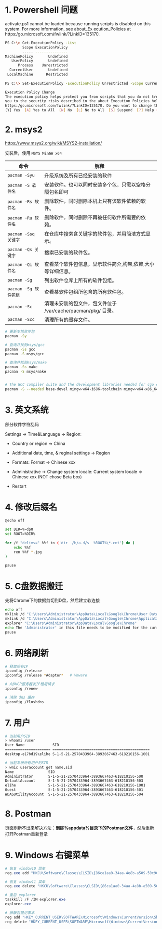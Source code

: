 # 1. Powershell 问题

activate.ps1 cannot be loaded because running scripts is disabled on this system. For more information, see about_Ex ecution_Policies at https:/go.microsoft.com/fwlink/?LinkID=135170.

```bash
PS C:\> Get-ExecutionPolicy -List
        Scope ExecutionPolicy
        ----- ---------------
MachinePolicy       Undefined
   UserPolicy       Undefined
      Process    Unrestricted
  CurrentUser       Undefined
 LocalMachine      Restricted
 
PS C:\> Set-ExecutionPolicy -ExecutionPolicy Unrestricted -Scope CurrentUser

Execution Policy Change
The execution policy helps protect you from scripts that you do not trust. Changing the execution policy might expose
you to the security risks described in the about_Execution_Policies help topic at
https:/go.microsoft.com/fwlink/?LinkID=135170. Do you want to change the execution policy?
[Y] Yes  [A] Yes to All  [N] No  [L] No to All  [S] Suspend  [?] Help (default is "N"): A
```



# 2. msys2

https://www.msys2.org/wiki/MSYS2-installation/

安装后，使用 `MSYS MinGW x64`

| 命令                  | 解释                                                         |
| --------------------- | ------------------------------------------------------------ |
| `pacman -Syu`         | 升级系统及所有已经安装的软件                                 |
| `pacman -S 软件名`    | 安装软件。也可以同时安装多个包，只需以空格分隔包名即可       |
| `pacman -Rs 软件名`   | 删除软件，同时删除本机上只有该软件依赖的软件。               |
| `pacman -Ru 软件名`   | 删除软件，同时删除不再被任何软件所需要的依赖。               |
| `pacman -Ssq 关键字`  | 在仓库中搜索含关键字的软件包，并用简洁方式显示。             |
| `pacman -Qs 关键字`   | 搜索已安装的软件包。                                         |
| `pacman -Qi 软件名`   | 查看某个软件包信息，显示软件简介,构架,依赖,大小等详细信息。  |
| `pacman -Sg`          | 列出软件仓库上所有的软件包组。                               |
| `pacman -Sg 软件包组` | 查看某软件包组所包含的所有软件包。                           |
| `pacman -Sc`          | 清理未安装的包文件，包文件位于 /var/cache/pacman/pkg/ 目录。 |
| `pacman -Scc`         | 清理所有的缓存文件。                                         |


```bash
# 更新本地软件包
pacman -Sy

# 查询并找到msys/gcc
pacman -Ss gcc
pacman -S msys/gcc

# 查询并找到msys/make
pacman -Ss make
pacman -S msys/make


# The GCC compiler suite and the development libraries needed for cgo can be installed with just one command:
pacman -S --needed base-devel mingw-w64-i686-toolchain mingw-w64-x86_64-toolchain
```



# 3. 英文系统

部分软件字符乱码

Settings -> Time&Language -> Region: 

- Country or region => China

-  Additional date, time, & reginal settings -> Region
  - Formats: Format => Chinese xxx
  - Administrative -> Change system locale:  Current system locale => Chinese xxx (NOT chose Beta box)
- Restart



# 4. 修改后缀名

```bash
@echo off
 
set DIR=%~dp0
set ROOT=%DIR%
 
for /f "delims=" %%f in ('dir  /b/a-d/s  %ROOT%\*.cnt') do (
	echo %%f
	ren %%f *.jpg
)

pause
```



# 5. C盘数据搬迁

先将Chrome下的数据剪切到D盘，然后建立软连接

```bash
echo off
mklink /d "C:\Users\Administrator\AppData\Local\Google\Chrome\User Data" "D:\Program Files\Chrome\User Data"
mklink /d "C:\Users\Administrator\AppData\Local\Google\Chrome\Application" "D:\Program Files\Chrome\Application"
explorer "C:\Users\Administrator\AppData\Local\Google\Chrome"
echo The 'Administrator' in this file needs to be modified for the current user
pause
```



# 6. 网络刷新

```bash
# 释放现有IP
ipconfig /release
ipconfig /release *Adapter*   # Vmware

# 向DHCP服务器发IP租用请求
ipconfig /renew

# 清除 dns 缓存
ipconfig /flushdns
```



# 7. 用户

```bash
# 当前用户SID
> whoami /user
User Name             SID
===================== =============================================
desktop-e17bd19\elihe S-1-5-21-2570433964-3893667463-618210156-1001

# 当前系统所有用户的SID
> wmic useraccount get name,sid
Name                SID
Administrator       S-1-5-21-2570433964-3893667463-618210156-500
DefaultAccount      S-1-5-21-2570433964-3893667463-618210156-503
elihe               S-1-5-21-2570433964-3893667463-618210156-1001
Guest               S-1-5-21-2570433964-3893667463-618210156-501
WDAGUtilityAccount  S-1-5-21-2570433964-3893667463-618210156-504
```



# 8. Postman

页面刷新不出来解决方法：**删除%appdata%目录下的Postman文件**，然后重新打开Postman重新登录



# 9. Windows 右键菜单

```powershell
# 恢复 window10 菜单
reg.exe add "HKCU\Software\Classes\CLSID\{86ca1aa0-34aa-4e8b-a509-50c905bae2a2}\InprocServer32" /f /ve

# 恢复 window11 菜单
reg.exe delete "HKCU\Software\Classes\CLSID\{86ca1aa0-34aa-4e8b-a509-50c905bae2a2}\InprocServer32" /va /f 

# 重启 explorer
taskkill /F /IM explorer.exe
explorer.exe

# 屏蔽右键记事本
reg add "HKEY_CURRENT_USER\SOFTWARE\Microsoft\Windows\CurrentVersion\Shell Extensions\Blocked" /v "{CA6CC9F1-867A-481E-951E-A28C5E4F01EA}" /f
reg delete "HKEY_CURRENT_USER\SOFTWARE\Microsoft\Windows\CurrentVersion\Shell Extensions\Blocked" /f
```

